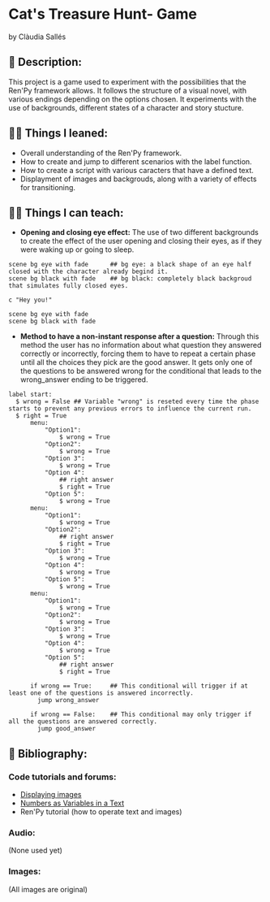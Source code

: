 # Cat's Treasure Hunt- Game
by Clàudia Sallés

## :pencil: Description:
This project is a game used to experiment with the possibilities that the Ren'Py framework allows. It follows the structure of a visual novel, with various endings depending on the options chosen. It experiments with the use of backgrounds, different states of a character and story stucture. 

## :woman_student: Things I leaned:
- Overall understanding of the Ren'Py framework.
- How to create and jump to different scenarios with the label function.
- How to create a script with various caracters that have a defined text.
- Displayment of images and backgrouds, along with a variety of effects for transitioning.

## :woman_teacher: Things I can teach: 
- **Opening and closing eye effect:** The use of two different backgrounds to create the effect of the user opening and closing their eyes, as if they were waking up or going to sleep.
```
scene bg eye with fade      ## bg eye: a black shape of an eye half closed with the character already begind it.
scene bg black with fade    ## bg black: completely black backgroud that simulates fully closed eyes.

c "Hey you!"

scene bg eye with fade
scene bg black with fade
```

- **Method to have a non-instant response after a question:** Through this method the user has no information about what question they answered correctly or incorrectly, forcing them to have to repeat a certain phase until all the choices they pick are the good answer. It gets only one of the questions to be answered wrong for the conditional that leads to the wrong_answer ending to be triggered.
```
label start:
  $ wrong = False ## Variable "wrong" is reseted every time the phase starts to prevent any previous errors to influence the current run.
  $ right = True
      menu:
          "Option1":
              $ wrong = True
          "Option2":
              $ wrong = True
          "Option 3":
              $ wrong = True
          "Option 4":
              ## right answer
              $ right = True
          "Option 5":
              $ wrong = True
      menu:
          "Option1":
              $ wrong = True
          "Option2":
              ## right answer
              $ right = True
          "Option 3":
              $ wrong = True
          "Option 4":
              $ wrong = True
          "Option 5":
              $ wrong = True
      menu:
          "Option1":
              $ wrong = True
          "Option2":
              $ wrong = True
          "Option 3":
              $ wrong = True
          "Option 4":
              $ wrong = True
          "Option 5":
              ## right answer
              $ right = True

      if wrong == True:     ## This conditional will trigger if at least one of the questions is answered incorrectly. 
        jump wrong_answer

      if wrong == False:    ## This conditional may only trigger if all the questions are answered correctly.
        jump good_answer
```



## 	:notebook_with_decorative_cover: Bibliography:
### Code tutorials and forums:
- [Displaying images](https://www.renpy.org/doc/html/displaying_images.html)
- [Numbers as Variables in a Text](https://www.renpy.org/wiki/renpy/doc/reference/Text#Interpolation)
- Ren'Py tutorial (how to operate text and images)

### Audio:
(None used yet)

### Images:
(All images are original)

